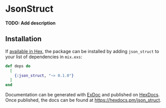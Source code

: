 # JsonStruct

**TODO: Add description**

## Installation

If [available in Hex](https://hex.pm/docs/publish), the package can be installed
by adding `json_struct` to your list of dependencies in `mix.exs`:

```elixir
def deps do
  [
    {:json_struct, "~> 0.1.0"}
  ]
end
```

Documentation can be generated with [ExDoc](https://github.com/elixir-lang/ex_doc)
and published on [HexDocs](https://hexdocs.pm). Once published, the docs can
be found at <https://hexdocs.pm/json_struct>.

